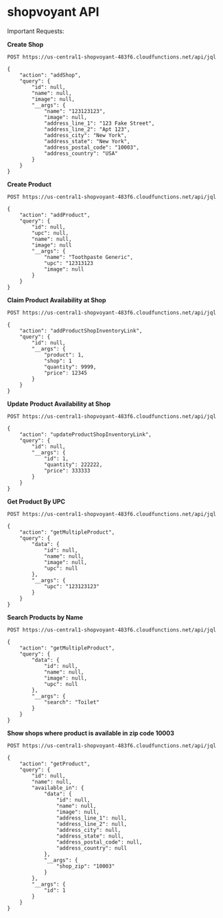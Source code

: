 # shopvoyant API

Important Requests:

**Create Shop**

`POST https://us-central1-shopvoyant-483f6.cloudfunctions.net/api/jql`

```
{
	"action": "addShop",
	"query": {
		"id": null,
		"name": null,
		"image": null,
		"__args": {
			"name": "123123123",
			"image": null,
			"address_line_1": "123 Fake Street",
			"address_line_2": "Apt 123",
			"address_city": "New York",
			"address_state": "New York",
			"address_postal_code": "10003",
			"address_country": "USA"
		}
	}
}
```

**Create Product**

`POST https://us-central1-shopvoyant-483f6.cloudfunctions.net/api/jql`

```
{
	"action": "addProduct",
	"query": {
		"id": null,
		"upc": null,
		"name": null,
		"image": null
		"__args": {
			"name": "Toothpaste Generic",
			"upc": "12313123
			"image": null
		}
	}
}
```

**Claim Product Availability at Shop**

`POST https://us-central1-shopvoyant-483f6.cloudfunctions.net/api/jql`

```
{
	"action": "addProductShopInventoryLink",
	"query": {
		"id": null,
		"__args": {
			"product": 1,
			"shop": 1
			"quantity": 9999,
			"price": 12345
		}
	}
}
```

**Update Product Availability at Shop**

`POST https://us-central1-shopvoyant-483f6.cloudfunctions.net/api/jql`

```
{
	"action": "updateProductShopInventoryLink",
	"query": {
		"id": null,
		"__args": {
			"id": 1,
			"quantity": 222222,
			"price": 333333
		}
	}
}
```

**Get Product By UPC**

`POST https://us-central1-shopvoyant-483f6.cloudfunctions.net/api/jql`

```
{
	"action": "getMultipleProduct",
	"query": {
		"data": {
			"id": null,
			"name": null,
			"image": null,
			"upc": null
		},
		"__args": {
			"upc": "123123123"
		}
	}
}
```

**Search Products by Name**

`POST https://us-central1-shopvoyant-483f6.cloudfunctions.net/api/jql`

```
{
	"action": "getMultipleProduct",
	"query": {
		"data": {
			"id": null,
			"name": null,
			"image": null,
			"upc": null
		},
		"__args": {
			"search": "Toilet"
		}
	}
}
```

**Show shops where product is available in zip code 10003**

`POST https://us-central1-shopvoyant-483f6.cloudfunctions.net/api/jql`

```
{
	"action": "getProduct",
	"query": {
		"id": null,
		"name": null,
		"available_in": {
			"data": {
				"id": null,
				"name": null,
				"image": null,
				"address_line_1": null,
				"address_line_2": null,
				"address_city": null,
				"address_state": null,
				"address_postal_code": null,
				"address_country": null
			},
			"__args": {
				"shop_zip": "10003"
			}
		},
		"__args": {
			"id": 1
		}
	}
}
```
